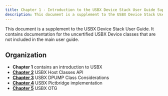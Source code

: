 ```yaml
---
title: Chapter 1 - Introduction to the USBX Device Stack User Guide Supplement
description: This document is a supplement to the USBX Device Stack User Guide. It contains documentation for the uncertified USBX Device classes that are not included in the main user guide.
---
```



This document is a supplement to the USBX Device Stack User Guide. It contains documentation for the uncertified USBX Device classes that are not included in the main user guide.

## Organization

- **Chapter 1** contains an introduction to USBX
- [**Chapter 2**](usbx-device-stack-supplemental-2) USBX Host Classes API
- [**Chapter 3**](usbx-device-stack-supplemental-3) USBX DPUMP Class Considerations
- [**Chapter 4**](usbx-device-stack-supplemental-4) USBX Pictbridge implementation
- [**Chapter 5**](usbx-device-stack-supplemental-5) USBX OTG
